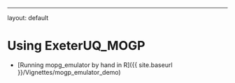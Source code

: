 ---
layout: default

# Using ExeterUQ\_MOGP


-   [Running mopg\_emulator by hand in
    R]({{ site.baseurl }}/Vignettes/mogp_emulator_demo)
